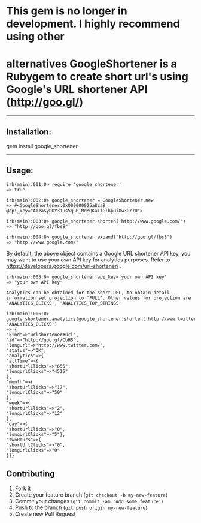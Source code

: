 # This gem is no longer in development. I highly recommend using other
alternatives
GoogleShortener is a Rubygem to create short url's using Google's URL shortener API (http://goo.gl/)
===============================================================================

-------------------------------------------------------------------------------
Installation:
-------------------------------------------------------------------------------

gem install google_shortener

-------------------------------------------------------------------------------
Usage:
-------------------------------------------------------------------------------
    irb(main):001:0> require 'google_shortener'
    => true

    irb(main):002:0> google_shortener = GoogleShortener.new
    => #<GoogleShortener:0x000000025a8ca8 @api_key="AIzaSyDOY31us5qGR_MdMQKaTfGlhpOi8w3Ur7U">

    irb(main):003:0> google_shortener.shorten('http://www.google.com/')
    => "http://goo.gl/fbsS"

    irb(main):004:0> google_shortener.expand("http://goo.gl/fbsS")
    => "http://www.google.com/"

  By default, the above object contains a Google URL shortener API key, you
  may want to use your own API key for analytics purposes. Refer to
  https://developers.google.com/url-shortener/ .

    irb(main):005:0> google_shortener.api_key='your own API key'
    => "your own API key"

    Analytics can be obtained for the short URL, to obtain detail
    information set projection to 'FULL'. Other values for projection are
    'ANALYTICS_CLICKS', 'ANALYTICS_TOP_STRINGS'

    irb(main):006:0> google_shortener.analytics(google_shortener.shorten('http://www.twitter.com'), 'ANALYTICS_CLICKS')
    => {
    "kind"=>"urlshortener#url",
    "id"=>"http://goo.gl/CbHS",
    "longUrl"=>"http://www.twitter.com/",
    "status"=>"OK",
    "analytics"=>{
    "allTime"=>{
    "shortUrlClicks"=>"655",
    "longUrlClicks"=>"4515"
    },
    "month"=>{
    "shortUrlClicks"=>"17",
    "longUrlClicks"=>"50"
    },
    "week"=>{
    "shortUrlClicks"=>"2",
    "longUrlClicks"=>"12"
    },
    "day"=>{
    "shortUrlClicks"=>"0",
    "longUrlClicks"=>"5"},
    "twoHours"=>{
    "shortUrlClicks"=>"0",
    "longUrlClicks"=>"0"
    }}}


## Contributing

1. Fork it
2. Create your feature branch (`git checkout -b my-new-feature`)
3. Commit your changes (`git commit -am 'Add some feature'`)
4. Push to the branch (`git push origin my-new-feature`)
5. Create new Pull Request
